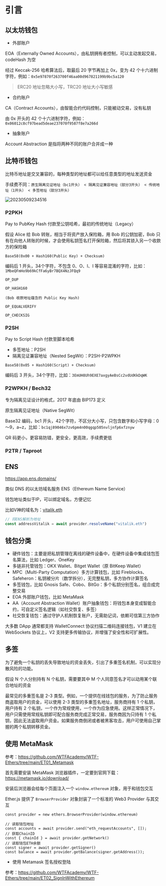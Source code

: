 # 引言

## 以太坊钱包

- 外部账户

EOA（Externally Owned Accounts），由私钥拥有者控制，可以主动发起交易，codeHash 为空

经过 Keccak-256 哈希算法后，取最后 20 字节再加上 0x，变为 42 个十六进制字符，例如：`0x5e97870f263700f46aa00d967821199b9bc5a120`

> ERC20 地址忽略大小写，TRC20 地址大小写敏感

- 合约账户

CA（Contract Accounts），由智能合约代码控制，只能被动交易，没有私钥

由 0x 开头的 42 个十六进制字符，例如：`0x06012c8cf97bead5deae237070f9587f8e7a266d`

- 抽象账户

Account Abstraction 是指将两种不同的账户合并成一种

## 比特币钱包

比特币地址是交叉兼容的，每种类型的地址都可以给任意类型的地址发送资金

手续费不同：`原生隔离见证地址（bc1开头） < 隔离见证兼容地址（部分3开头） < 传统地址（1开头） < 多签地址（部分3开头）`

![20230509234516](https://image.zuoright.com/20230509234516.png)

### P2PKH

Pay to PubKey Hash 付款至公钥哈希，最初的传统地址（Legacy）

假设 Alice 给 Bob 转账，相当于将资产放入保险箱，用 Bob 的公钥加密，Bob 只有在向他人转账的时候，才会使用私钥签名打开保险箱，然后将其锁入另一个收款方的保险箱

`Base58(0x00 + Hash160(Public Key) + Checksum)`

编码后 1 开头，34个字符，不包含 0、O、l、I 等容易混淆的字符，比如：`1MbeQFmHo9b69kCfFa6yBr7BQX4NzJFQq9`

```text
OP_DUP 

OP_HASH160 

(Bob 收款地址蕴含的 Public Key Hash) 

OP_EQUALVERIFY 

OP_CHECKSIG
```

### P2SH

Pay to Script Hash 付款至脚本哈希

- 多签地址：P2SH
- 隔离见证兼容地址（Nested SegWit）：P2SH-P2WPKH

`Base58(0x05 + Hash160(Script) + Checksum)`

编码后 3 开头，34个字符，比如：`3EmUH8Uh9EXE7axgyAeBsCc2vdUdKkDqWK`

### P2WPKH / Bech32

专为隔离见证设计的格式，2017 年底由 BIP173 定义

原生隔离见证地址（Native SegWit）

Base32 编码，bc1 开头，42个字符，不区分大小写，只包含数字和小写字母：0～9，a~z，比如：`bc1qj89046x7zv6pm4n00qgqp505nvljnfp6xfznyw`

QR 码更小，更容易防错，更安全，更高效，手续费更低

### P2TR / Taproot

## ENS

<https://app.ens.domains/>

类似 DNS 的以太坊域名服务 ENS（Ethereum Name Service）

钱包地址类似于IP，可以绑定域名，方便记忆

比如V神的域名为：[vitalik.eth](https://app.ens.domains/vitalik.eth)

```js
// 将ENS解析为地址
const addressVitalik = await provider.resolveName("vitalik.eth")
```

## 钱包分类

- 硬件钱包：主要是把私钥管理在离线的硬件设备中，在硬件设备中集成钱包签名算法，比如 Ledger、OneKey
- 多链非托管钱包：OKX Wallet、Bitget Wallet（原 BitKeep Wallet）
- MPC（Multi-Party Computation）多方计算钱包，比如 Fireblocks、Safeheron：私钥被分片（数学拆分），无完整私钥，多方协作计算签名
- 多签钱包，比如 Gnosis Safe、Cobo、BitGo：多个私钥分别签名，组合成完整交易
- EOA 外部账户钱包，比如 MetaMask
- AA（Account Abstraction Wallet）账户抽象钱包：将钱包本身变成智能合约，可自定义签名逻辑（如社交恢复、多签）
- 社交恢复钱包：通过守护人机制恢复账户，无需助记词，依赖可信第三方协作

大多数 DApp 通常都支持 WalletConnect 协议扫描二维码连接钱包，V1 建立在 WebSockets 协议上，V2 支持更多传输协议，并增强了安全性和可扩展性。

## 多签

为了避免一个私钥的丢失导致地址的资金丢失，引出了多重签名机制，可以实现分散风险的功能。

假设 N 个人分别持有 N 个私钥，需要要其中 M 个人同意签名才可以动用某个联合地址的资金

最常见的多重签名是 2-3 类型。例如，一个提供在线钱包的服务，为了防止服务商盗取用户的资金，可以使用 2-3 类型的多重签名地址，服务商持有 1 个私钥，用户持有 2 个私钥，一个作为常规使用，一个作为应急使用。这样正常情况下，用户只需使用常规私钥即可配合服务商完成正常交易，服务商因为只持有 1 个私钥，因此无法盗取用户资金。如果服务商倒闭或者被黑客攻击，用户可使用自己掌握的两个私钥转移资金。

## 使用 MetaMask

参考：<https://github.com/WTFAcademy/WTF-Ethers/tree/main/ET01_Metamask>

首先需要安装 MetaMask 浏览器插件，一定要到官网下载：<https://metamask.io/download/>

安装后浏览器会给每个页面注入一个 `window.ethereum` 对象，用于和钱包交互

Ether.js 提供了 `BrowserProvider` 对象封装了一个标准的 Web3 Provider 与其交互

```solidity
const provider = new ethers.BrowserProvider(window.ethereum)

// 读取钱包地址
const accounts = await provider.send("eth_requestAccounts", []);
// 获取ChainID
const { chainId } = await provider.getNetwork()
// 读取钱包ETH余额
const signer = await provider.getSigner()
const balance = await provider.getBalance(signer.getAddress());
```

- 使用 Metamask 签名授权登陆

参考：<https://github.com/WTFAcademy/WTF-Ethers/tree/main/ET02_SignInWithEthereum>

